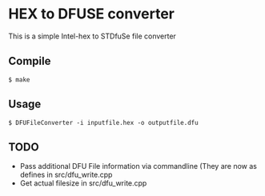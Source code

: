 # HEX to DFUSE converter

This is a simple Intel-hex to STDfuSe file converter

## Compile
```$ make```

## Usage
```$ DFUFileConverter -i inputfile.hex -o outputfile.dfu```

## TODO
- Pass additional DFU File information via commandline (They are now as defines in src/dfu_write.cpp
- Get actual filesize in src/dfu_write.cpp


